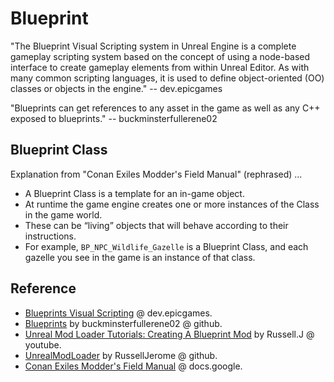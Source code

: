 # Blueprint

"The Blueprint Visual Scripting system in Unreal Engine is a complete gameplay scripting system based on the concept of using a node-based interface to create gameplay elements from within Unreal Editor. As with many common scripting languages, it is used to define object-oriented (OO) classes or objects in the engine." -- dev.epicgames

"Blueprints can get references to any asset in the game as well as any C++ exposed to blueprints." -- buckminsterfullerene02

## Blueprint Class

Explanation from "Conan Exiles Modder's Field Manual" (rephrased) ...

- A Blueprint Class is a template for an in-game object.
- At runtime the game engine creates one or more instances of the Class in the game world.
- These can be “living” objects that will behave according to their instructions.
- For example, `BP_NPC_Wildlife_Gazelle` is a Blueprint Class, and each gazelle you see in the game is an instance of that class.


## Reference

- [Blueprints Visual Scripting](https://dev.epicgames.com/documentation/en-us/unreal-engine/blueprints-visual-scripting-in-unreal-engine) @ dev.epicgames.
- [Blueprints](https://buckminsterfullerene02.github.io/dev-guide/Basis/Blueprints.html) by buckminsterfullerene02 @ github.
- [Unreal Mod Loader Tutorials: Creating A Blueprint Mod](https://www.youtube.com/watch?v=fB3yT85XhVA&t=2s) by Russell.J @ youtube.
- [UnrealModLoader](https://github.com/RussellJerome/UnrealModLoader) by RussellJerome @ github.
- [Conan Exiles Modder's Field Manual](https://docs.google.com/document/d/1BV9OGwnOn-1jxfTw3vX5S_taNQySpAvZ8Lb1oBTOurY/edit?tab=t.0) @ docs.google.
